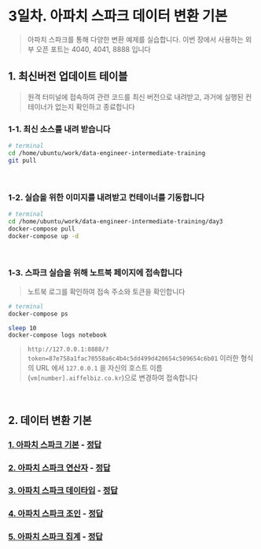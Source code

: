# 3일차. 아파치 스파크 데이터 변환 기본

> 아파치 스파크를 통해 다양한 변환 예제를 실습합니다. 이번 장에서 사용하는 외부 오픈 포트는 4040, 4041, 8888 입니다


## 1. 최신버전 업데이트 테이블

> 원격 터미널에 접속하여 관련 코드를 최신 버전으로 내려받고, 과거에 실행된 컨테이너가 없는지 확인하고 종료합니다

### 1-1. 최신 소스를 내려 받습니다
```bash
# terminal
cd /home/ubuntu/work/data-engineer-intermediate-training
git pull
```
<br>

### 1-2. 실습을 위한 이미지를 내려받고 컨테이너를 기동합니다
```bash
# terminal
cd /home/ubuntu/work/data-engineer-intermediate-training/day3
docker-compose pull
docker-compose up -d
```
<br>

### 1-3. 스파크 실습을 위해 노트북 페이지에 접속합니다

> 노트북 로그를 확인하여 접속 주소와 토큰을 확인합니다

```bash
# terminal
docker-compose ps

sleep 10
docker-compose logs notebook
```
> `http://127.0.0.1:8888/?token=87e758a1fac70558a6c4b4c5dd499d420654c509654c6b01` 이러한 형식의 URL 에서 `127.0.0.1` 을 자신의 호스트 이름(`vm[number].aiffelbiz.co.kr`)으로 변경하여 접속합니다
<br>


## 2. 데이터 변환 기본
### [1. 아파치 스파크 기본](http://htmlpreview.github.io/?https://github.com/psyoblade/data-engineer-intermediate-training/blob/master/day3/notebooks/lgde-spark-core/lgde-spark-core-1-basic.html) - [정답](http://htmlpreview.github.io/?https://github.com/psyoblade/data-engineer-intermediate-training/blob/master/day3/notebooks/lgde-spark-core/lgde-spark-core-1-basic-answer.html)
### [2. 아파치 스파크 연산자](http://htmlpreview.github.io/?https://github.com/psyoblade/data-engineer-intermediate-training/blob/master/day3/notebooks/lgde-spark-core/lgde-spark-core-2-operators.html) - [정답](http://htmlpreview.github.io/?https://github.com/psyoblade/data-engineer-intermediate-training/blob/master/day3/notebooks/lgde-spark-core/lgde-spark-core-2-operators-answer.html)
### [3. 아파치 스파크 데이타입](http://htmlpreview.github.io/?https://github.com/psyoblade/data-engineer-intermediate-training/blob/master/day3/notebooks/lgde-spark-core/lgde-spark-core-3-data-types.html) - [정답](http://htmlpreview.github.io/?https://github.com/psyoblade/data-engineer-intermediate-training/blob/master/day3/notebooks/lgde-spark-core/lgde-spark-core-3-data-types-answer.html)
### [4. 아파치 스파크 조인](http://htmlpreview.github.io/?https://github.com/psyoblade/data-engineer-intermediate-training/blob/master/day3/notebooks/lgde-spark-core/lgde-spark-core-4-join.html) - [정답](http://htmlpreview.github.io/?https://github.com/psyoblade/data-engineer-intermediate-training/blob/master/day3/notebooks/lgde-spark-core/lgde-spark-core-4-join-answer.html)
### [5. 아파치 스파크 집계](http://htmlpreview.github.io/?https://github.com/psyoblade/data-engineer-intermediate-training/blob/master/day3/notebooks/lgde-spark-core/lgde-spark-core-5-aggregation.html) - [정답](http://htmlpreview.github.io/?https://github.com/psyoblade/data-engineer-intermediate-training/blob/master/day3/notebooks/lgde-spark-core/lgde-spark-core-5-aggregation-answer.html)
<br>


